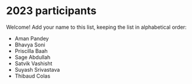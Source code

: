 # 2023 participants

Welcome! Add your name to this list, keeping the list in alphabetical order:

- Aman Pandey
- Bhavya Soni
- Priscilla Baah
- Sage Abdullah
- Satvik Vashisht
- Suyash Srivastava
- Thibaud Colas
